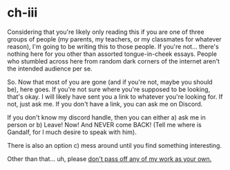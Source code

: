 # ch-iii  

Considering that you're likely only reading this if you are one of three groups of people (my parents, my teachers, or my classmates for whatever reason), I'm going to be writing this to those people. If you're not... there's nothing here for you other than assorted tongue-in-cheek essays. People who stumbled across here from random dark corners of the internet aren't the intended audience per se.  

So. Now that most of you are gone (and if you're not, maybe you should be), here goes. If you're not sure where you're supposed to be looking, that's okay. I will likely have sent you a link to whatever you're looking for. If not, just ask me. If you don't have a link, you can ask me on Discord.  

If you don't know my discord handle, then you can either a) ask me in person or b) Leave! Now! And NEVER come BACK! (Tell me where is Gandalf, for I much desire to speak with him).  

There is also an option c) mess around until you find something interesting.  

Other than that... uh, please [don't pass off any of my work as your own.](LICENSE)  
